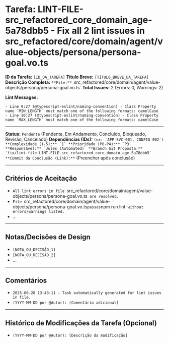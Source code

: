 # Tarefa: LINT-FILE-src_refactored_core_domain_age-5a78dbb5 - Fix all 2 lint issues in src_refactored/core/domain/agent/value-objects/persona/persona-goal.vo.ts

**ID da Tarefa:** `[ID_DA_TAREFA]`
**Título Breve:** `[TÍTULO_BREVE_DA_TAREFA]`
**Descrição Completa:**
`**File:** `src_refactored/core/domain/agent/value-objects/persona/persona-goal.vo.ts`
**Total Issues:** 2 (Errors: 0, Warnings: 2)

**Lint Messages:**

```text
- Line 9:27 (@typescript-eslint/naming-convention) - Class Property name `MIN_LENGTH` must match one of the following formats: camelCase
- Line 10:27 (@typescript-eslint/naming-convention) - Class Property name `MAX_LENGTH` must match one of the following formats: camelCase
````

---

**Status:** `Pendente` (Pendente, Em Andamento, Concluído, Bloqueado, Revisão, Cancelado)
**Dependências (IDs):** `` (ex: `APP-SVC-001, CONFIG-002`)
**Complexidade (1-5):** `1`
**Prioridade (P0-P4):** `P3`
**Responsável:** `Jules (Automated)`
**Branch Git Proposta:** `fix/lint-file-LINT-FILE-src_refactored_core_domain_age-5a78dbb5`
**Commit da Conclusão (Link):** `` (Preencher após conclusão)

---

## Critérios de Aceitação
- `All lint errors in file `src_refactored/core/domain/agent/value-objects/persona/persona-goal.vo.ts` are resolved.`
- `File `src_refactored/core/domain/agent/value-objects/persona/persona-goal.vo.ts` passes `npm run lint` without errors/warnings listed.`
- ...

---

## Notas/Decisões de Design
- `[NOTA_OU_DECISÃO_1]`
- `[NOTA_OU_DECISÃO_2]`
- ...

---

## Comentários
- `2025-06-28 13:43:11 - Task automatically generated for lint issues in file.`
- `(YYYY-MM-DD por @Autor): [Comentário adicional]`

---

## Histórico de Modificações da Tarefa (Opcional)
- `(YYYY-MM-DD por @Autor): [Descrição da modificação]`
